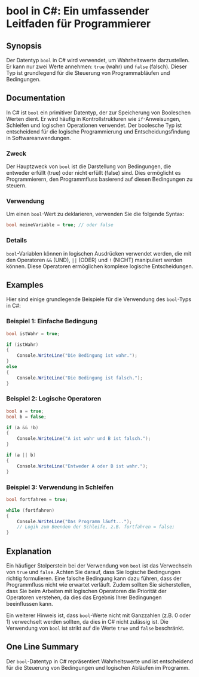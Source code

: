 <!--
Meta Description: # bool in C#: Ein umfassender Leitfaden für Programmierer ## Synopsis Der Datentyp `bool` in C# wird verwendet, um Wahrheitswerte darzustellen. Er kan...
Meta Keywords: bool, ist, die, und, der
-->

# bool in C#: Ein umfassender Leitfaden für Programmierer

## Synopsis
Der Datentyp `bool` in C# wird verwendet, um Wahrheitswerte darzustellen. Er kann nur zwei Werte annehmen: `true` (wahr) und `false` (falsch). Dieser Typ ist grundlegend für die Steuerung von Programmabläufen und Bedingungen.

## Documentation
In C# ist `bool` ein primitiver Datentyp, der zur Speicherung von Booleschen Werten dient. Er wird häufig in Kontrollstrukturen wie `if`-Anweisungen, Schleifen und logischen Operationen verwendet. Der boolesche Typ ist entscheidend für die logische Programmierung und Entscheidungsfindung in Softwareanwendungen.

### Zweck
Der Hauptzweck von `bool` ist die Darstellung von Bedingungen, die entweder erfüllt (true) oder nicht erfüllt (false) sind. Dies ermöglicht es Programmierern, den Programmfluss basierend auf diesen Bedingungen zu steuern.

### Verwendung
Um einen `bool`-Wert zu deklarieren, verwenden Sie die folgende Syntax:

```csharp
bool meineVariable = true; // oder false
```

### Details
`bool`-Variablen können in logischen Ausdrücken verwendet werden, die mit den Operatoren `&&` (UND), `||` (ODER) und `!` (NICHT) manipuliert werden können. Diese Operatoren ermöglichen komplexe logische Entscheidungen.

## Examples
Hier sind einige grundlegende Beispiele für die Verwendung des `bool`-Typs in C#:

### Beispiel 1: Einfache Bedingung
```csharp
bool istWahr = true;

if (istWahr)
{
    Console.WriteLine("Die Bedingung ist wahr.");
}
else
{
    Console.WriteLine("Die Bedingung ist falsch.");
}
```

### Beispiel 2: Logische Operatoren
```csharp
bool a = true;
bool b = false;

if (a && !b)
{
    Console.WriteLine("A ist wahr und B ist falsch.");
}

if (a || b)
{
    Console.WriteLine("Entweder A oder B ist wahr.");
}
```

### Beispiel 3: Verwendung in Schleifen
```csharp
bool fortfahren = true;

while (fortfahren)
{
    Console.WriteLine("Das Programm läuft...");
    // Logik zum Beenden der Schleife, z.B. fortfahren = false;
}
```

## Explanation
Ein häufiger Stolperstein bei der Verwendung von `bool` ist das Verwechseln von `true` und `false`. Achten Sie darauf, dass Sie logische Bedingungen richtig formulieren. Eine falsche Bedingung kann dazu führen, dass der Programmfluss nicht wie erwartet verläuft. Zudem sollten Sie sicherstellen, dass Sie beim Arbeiten mit logischen Operatoren die Priorität der Operatoren verstehen, da dies das Ergebnis Ihrer Bedingungen beeinflussen kann.

Ein weiterer Hinweis ist, dass `bool`-Werte nicht mit Ganzzahlen (z.B. 0 oder 1) verwechselt werden sollten, da dies in C# nicht zulässig ist. Die Verwendung von `bool` ist strikt auf die Werte `true` und `false` beschränkt.

## One Line Summary
Der `bool`-Datentyp in C# repräsentiert Wahrheitswerte und ist entscheidend für die Steuerung von Bedingungen und logischen Abläufen im Programm.